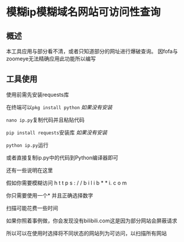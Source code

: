 # 模糊ip模糊域名网站可访问性查询
## 概述
本工具应用与部分看不清，或者只知道部分的网址进行爆破查询。
因fofa与zoomeye无法精确应用此功能所以编写

## 工具使用

使用前需先安装requests库

在终端可以```pkg install python``` *如果没有安装*

```nano ip.py```复制代码并且粘贴代码

```pip install requests```安装库 *如果没有安装*

```python ip.py```运行

或者直接复制ip.py中的代码到Python编译器即可

还有一些说明在这里 
 
假如你需要模糊访问 h t t p s : / / b i l i b * * i. c o m

你只需要使用一个* 并且正确选择数字

扫描可能花费一些时间

如果你照着事例做，你会发现没有bilibili.com这是因为部分网站会屏蔽请求

所以可以在使用时选择将不同状态的网站列为可访问，以扫描所有网站
